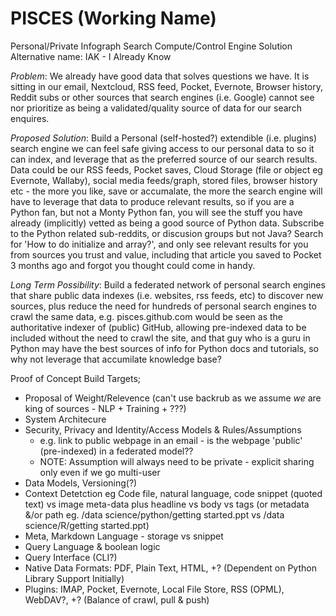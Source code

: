 # PISCES (Working Name)
Personal/Private Infograph Search Compute/Control Engine Solution
Alternative name: IAK - I Already Know

*Problem*: We already have good data that solves questions we have. It is sitting in our email, Nextcloud, RSS feed, Pocket, Evernote, Browser history, Reddit subs or other sources that search engines (i.e. Google) cannot see nor prioritize as being a validated/quality source of data for our search enquires.

*Proposed Solution*: Build a Personal (self-hosted?) extendible (i.e. plugins) search engine we can feel safe giving access to our personal data to so it can index, and leverage that as the preferred source of our search results. Data could be our RSS feeds, Pocket saves, Cloud Storage (file or object eg Evernote, Wallaby), social media feeds/graph, stored files, browser history etc - the more you like, save or accumalate, the more the search engine will have to leverage that data to produce relevant results, so if you are a Python fan, but not a Monty Python fan, you will see the stuff you have already (implicitly) vetted as being a good source of Python data. Subscribe to the Python related sub-reddits, or discusion groups but not Java? Search for 'How to do initialize and array?', and only see relevant results for you from sources you trust and value, including that article you saved to Pocket 3 months ago and forgot you thought could come in handy.

*Long Term Possibility*: Build a federated network of personal search engines that share public data indexes (i.e. websites, rss feeds, etc) to discover new sources, plus reduce the need for hundreds of personal search engines to crawl the same data, e.g. pisces.github.com would be seen as the authoritative indexer of (public) GitHub, allowing pre-indexed data to be included without the need to crawl the site, and that guy who is a guru in Python may have the best sources of info for Python docs and tutorials, so why not leverage that accumilate knowledge base?

Proof of Concept Build Targets;
 - Proposal of Weight/Relevence (can't use backrub as we assume *we* are king of sources - NLP + Training + ???)
 - System Architecure
 - Security, Privacy and Identity/Access Models & Rules/Assumptions
      - e.g. link to public webpage in an email - is the webpage 'public' (pre-indexed) in a federated model??
      - NOTE: Assumption will always need to be private - explicit sharing only even if we go multi-user
 - Data Models, Versioning(?)
 - Context Detetction eg Code file, natural language, code snippet (quoted text) vs image meta-data plus headline vs body vs tags (or metadata &/or path eg. /data science/python/getting started.ppt vs /data science/R/getting started.ppt)
 - Meta, Markdown Language - storage vs snippet
 - Query Language & boolean logic
 - Query Interface (CLI?)
 - Native Data Formats: PDF, Plain Text, HTML, +? (Dependent on Python Library Support Initially)
 - Plugins: IMAP, Pocket, Evernote, Local File Store, RSS (OPML), WebDAV?, +? (Balance of crawl, pull & push)
